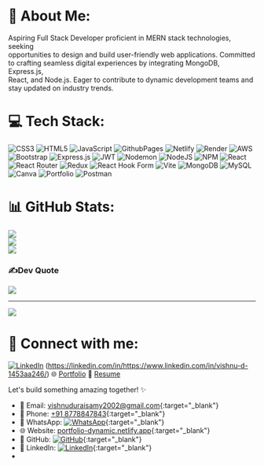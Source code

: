 # 💫 About Me:
Aspiring Full Stack Developer proficient in MERN stack technologies, seeking<br>opportunities to design and build user-friendly web applications. Committed<br>to crafting seamless digital experiences by integrating MongoDB, Express.js,<br>React, and Node.js. Eager to contribute to dynamic development teams and<br>stay updated on industry trends.


# 💻 Tech Stack:
![CSS3](https://img.shields.io/badge/css3-%231572B6.svg?style=for-the-badge&logo=css3&logoColor=white) ![HTML5](https://img.shields.io/badge/html5-%23E34F26.svg?style=for-the-badge&logo=html5&logoColor=white) ![JavaScript](https://img.shields.io/badge/javascript-%23323330.svg?style=for-the-badge&logo=javascript&logoColor=%23F7DF1E) ![GithubPages](https://img.shields.io/badge/github%20pages-121013?style=for-the-badge&logo=github&logoColor=white) ![Netlify](https://img.shields.io/badge/netlify-%23000000.svg?style=for-the-badge&logo=netlify&logoColor=#00C7B7) ![Render](https://img.shields.io/badge/Render-%46E3B7.svg?style=for-the-badge&logo=render&logoColor=white) ![AWS](https://img.shields.io/badge/AWS-%23FF9900.svg?style=for-the-badge&logo=amazon-aws&logoColor=white) ![Bootstrap](https://img.shields.io/badge/bootstrap-%238511FA.svg?style=for-the-badge&logo=bootstrap&logoColor=white) ![Express.js](https://img.shields.io/badge/express.js-%23404d59.svg?style=for-the-badge&logo=express&logoColor=%2361DAFB) ![JWT](https://img.shields.io/badge/JWT-black?style=for-the-badge&logo=JSON%20web%20tokens) ![Nodemon](https://img.shields.io/badge/NODEMON-%23323330.svg?style=for-the-badge&logo=nodemon&logoColor=%BBDEAD) ![NodeJS](https://img.shields.io/badge/node.js-6DA55F?style=for-the-badge&logo=node.js&logoColor=white) ![NPM](https://img.shields.io/badge/NPM-%23CB3837.svg?style=for-the-badge&logo=npm&logoColor=white) ![React](https://img.shields.io/badge/react-%2320232a.svg?style=for-the-badge&logo=react&logoColor=%2361DAFB) ![React Router](https://img.shields.io/badge/React_Router-CA4245?style=for-the-badge&logo=react-router&logoColor=white) ![Redux](https://img.shields.io/badge/redux-%23593d88.svg?style=for-the-badge&logo=redux&logoColor=white) ![React Hook Form](https://img.shields.io/badge/React%20Hook%20Form-%23EC5990.svg?style=for-the-badge&logo=reacthookform&logoColor=white) ![Vite](https://img.shields.io/badge/vite-%23646CFF.svg?style=for-the-badge&logo=vite&logoColor=white) ![MongoDB](https://img.shields.io/badge/MongoDB-%234ea94b.svg?style=for-the-badge&logo=mongodb&logoColor=white) ![MySQL](https://img.shields.io/badge/mysql-%2300000f.svg?style=for-the-badge&logo=mysql&logoColor=white) ![Canva](https://img.shields.io/badge/Canva-%2300C4CC.svg?style=for-the-badge&logo=Canva&logoColor=white) ![Portfolio](https://img.shields.io/badge/Portfolio-%23000000.svg?style=for-the-badge&logo=firefox&logoColor=#FF7139) ![Postman](https://img.shields.io/badge/Postman-FF6C37?style=for-the-badge&logo=postman&logoColor=white)
# 📊 GitHub Stats:
![](https://github-readme-stats.vercel.app/api?username=Vishnu-D-2002&theme=dark&hide_border=false&include_all_commits=false&count_private=false)<br/>
![](https://github-readme-streak-stats.herokuapp.com/?user=Vishnu-D-2002&theme=dark&hide_border=false)<br/>
![](https://github-readme-stats.vercel.app/api/top-langs/?username=Vishnu-D-2002&theme=dark&hide_border=false&include_all_commits=false&count_private=false&layout=compact)

### ✍️Dev Quote
![](https://quotes-github-readme.vercel.app/api?type=horizontal&theme=radical)

---
[![](https://visitcount.itsvg.in/api?id=Vishnu-D-2002&icon=0&color=0)](https://visitcount.itsvg.in)

<!-- Proudly created with GPRM ( https://gprm.itsvg.in ) -->

# 🚀 Connect with me:

[![LinkedIn](https://img.shields.io/badge/LinkedIn-%230077B5.svg?style=for-the-badge&logo=linkedin&logoColor=white)](https://www.linkedin.com/in/vishnu-d-1453aa246/)
(https://linkedin.com/in/https://www.linkedin.com/in/vishnu-d-1453aa246/) 
🌐 [Portfolio](https://portfolio-dynamic.netlify.app/) 
📄 [Resume](https://drive.google.com/file/d/1HbWZvYGpEBhhcd3M5s8zGrWJQF_uew-u/view?usp=drivesdk)

Let's build something amazing together! ✨

- 📧 Email: [vishnuduraisamy2002@gmail.com](mailto:vishnuduraisamy2002@gmail.com){:target="_blank"}
- 📱 Phone: [+91 8778847843](tel:+918778847843){:target="_blank"}
- 📱 WhatsApp: [![WhatsApp](https://img.shields.io/badge/WhatsApp-25D366?style=for-the-badge&logo=whatsapp&logoColor=white)](https://wa.me/918778847843){:target="_blank"}
- 🌐 Website: [portfolio-dynamic.netlify.app](https://portfolio-dynamic.netlify.app/){:target="_blank"}
- 📁 GitHub: [![GitHub](https://img.shields.io/badge/GitHub-%23121011.svg?style=for-the-badge&logo=github&logoColor=white)](https://github.com/Vishnu-D-2002){:target="_blank"}
- 🔗 LinkedIn: [![LinkedIn](https://img.shields.io/badge/LinkedIn-%230077B5.svg?style=for-the-badge&logo=linkedin&logoColor=white)](https://www.linkedin.com/in/vishnu-d-1453aa246/){:target="_blank"}
- 
